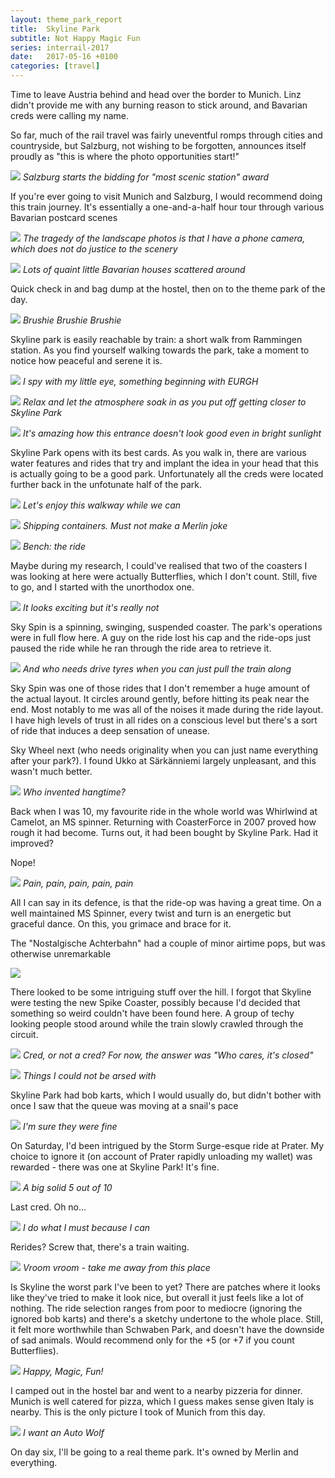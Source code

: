 ```yaml
---
layout: theme_park_report
title:  Skyline Park
subtitle: Not Happy Magic Fun
series: interrail-2017
date:   2017-05-16 +0100
categories: [travel]
---
```


Time to leave Austria behind and head over the border to Munich. Linz didn't provide me with any burning reason to stick around, and Bavarian creds were calling my name.

So far, much of the rail travel was fairly uneventful romps through cities and countryside, but Salzburg, not wishing to be forgotten, announces itself proudly as "this is where the photo opportunities start!"

![](http://i.imgur.com/AVFPbhg.jpg)
*Salzburg starts the bidding for "most scenic station" award*

If you're ever going to visit Munich and Salzburg, I would recommend doing this train journey. It's essentially a one-and-a-half hour tour through various Bavarian postcard scenes

![](http://i.imgur.com/Zz8DDd2.jpg)
*The tragedy of the landscape photos is that I have a phone camera, which does not do justice to the scenery*

![](http://i.imgur.com/FjMpznY.jpg)
*Lots of quaint little Bavarian houses scattered around*

Quick check in and bag dump at the hostel, then on to the theme park of the day.

![](http://i.imgur.com/mXQptJI.jpg)
*Brushie Brushie Brushie*

Skyline park is easily reachable by train: a short walk from Rammingen station. As you find yourself walking towards the park, take a moment to notice how peaceful and serene it is.

![](http://i.imgur.com/S72twE5.jpg)
*I spy with my little eye, something beginning with EURGH*

![](http://i.imgur.com/gypgNGZ.jpg)
*Relax and let the atmosphere soak in as you put off getting closer to Skyline Park*

![](http://i.imgur.com/0MTIvcy.jpg)
*It's amazing how this entrance doesn't look good even in bright sunlight*

Skyline Park opens with its best cards. As you walk in, there are various water features and rides that try and implant the idea in your head that this is actually going to be a good park. Unfortunately all the creds were located further back in the unfotunate half of the park.

![](http://i.imgur.com/o9kfqnk.jpg)
*Let's enjoy this walkway while we can*

![](http://i.imgur.com/RA0aH77.jpg)
*Shipping containers. Must not make a Merlin joke*

![](http://i.imgur.com/M5Oxxl4.jpg)
*Bench: the ride*

Maybe during my research, I could've realised that two of the coasters I was looking at here were actually Butterflies, which I don't count. Still, five to go, and I started with the unorthodox one.

![](http://i.imgur.com/Sy1lq4T.jpg)
*It looks exciting but it's really not*

Sky Spin is a spinning, swinging, suspended coaster. The park's operations were in full flow here. A guy on the ride lost his cap and the ride-ops just paused the ride while he ran through the ride area to retrieve it.

![](http://i.imgur.com/7eFiYMg.jpg)
*And who needs drive tyres when you can just pull the train along*

Sky Spin was one of those rides that I don't remember a huge amount of the actual layout. It circles around gently, before hitting its peak near the end. Most notably to me was all of the noises it made during the ride layout. I have high levels of trust in all rides on a conscious level but there's a sort of ride that induces a deep sensation of unease.

Sky Wheel next (who needs originality when you can just name everything after your park?). I found Ukko at Särkänniemi largely unpleasant, and this wasn't much better.

![](http://i.imgur.com/tgdZUV3.jpg)
*Who invented hangtime?*

Back when I was 10, my favourite ride in the whole world was Whirlwind at Camelot, an MS spinner. Returning with CoasterForce in 2007 proved how rough it had become. Turns out, it had been bought by Skyline Park. Had it improved?

Nope!

![](http://i.imgur.com/Les38Km.jpg)
*Pain, pain, pain, pain, pain*

All I can say in its defence, is that the ride-op was having a great time. On a well maintained MS Spinner, every twist and turn is an energetic but graceful dance. On this, you grimace and brace for it.

The "Nostalgische Achterbahn" had a couple of minor airtime pops, but was otherwise unremarkable

![](http://i.imgur.com/S5EUWoK.jpg)

There looked to be some intriguing stuff over the hill. I forgot that Skyline were testing the new Spike Coaster, possibly because I'd decided that something so weird couldn't have been found here. A group of techy looking people stood around while the train slowly crawled through the circuit.

![](http://i.imgur.com/O5gw1a8.jpg)
*Cred, or not a cred? For now, the answer was "Who cares, it's closed"*

![](http://i.imgur.com/WerR2m1.jpg)
*Things I could not be arsed with*

Skyline Park had bob karts, which I would usually do, but didn't bother with once I saw that the queue was moving at a snail's pace

![](http://i.imgur.com/3Lf0Eht.jpg)
*I'm sure they were fine*

On Saturday, I'd been intrigued by the Storm Surge-esque ride at Prater. My choice to ignore it (on account of Prater rapidly unloading my wallet) was rewarded - there was one at Skyline Park! It's fine.

![](http://i.imgur.com/D3gd3gT.jpg)
*A big solid 5 out of 10*

Last cred. Oh no...

![](http://i.imgur.com/lHwikZ2.jpg)
*I do what I must because I can*

Rerides? Screw that, there's a train waiting.

![](http://i.imgur.com/bsifOc8.jpg)
*Vroom vroom - take me away from this place*

Is Skyline the worst park I've been to yet? There are patches where it looks like they've tried to make it look nice, but overall it just feels like a lot of nothing. The ride selection ranges from poor to mediocre (ignoring the ignored bob karts) and there's a sketchy undertone to the whole place. Still, it felt more worthwhile than Schwaben Park, and doesn't have the downside of sad animals. Would recommend only for the +5 (or +7 if you count Butterflies).

![](http://i.imgur.com/zIjaEQz.jpg)
*Happy, Magic, Fun!*

I camped out in the hostel bar and went to a nearby pizzeria for dinner. Munich is well catered for pizza, which I guess makes sense given Italy is nearby. This is the only picture I took of Munich from this day.

![](http://i.imgur.com/mDogoS7.jpg)
*I want an Auto Wolf*

On day six, I'll be going to a real theme park. It's owned by Merlin and everything.